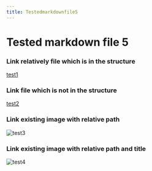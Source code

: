 ```yaml
---
title: Testedmarkdownfile5
---
```


# Tested markdown file 5

### Link relatively file which is in the structure
[test1](/maintree/markdown-tests/file1/)

### Link file which is not in the structure
[test2](https://github.com/gardener/gardener/blob/v1.30.0/README.md)

### Link existing image with relative path
![test3](/__resources/gardener-docforge-logo.png)

### Link existing image with relative path and title
![test4](/__resources/gardener-docforge-logo.png "gardener-docforge-logo")
